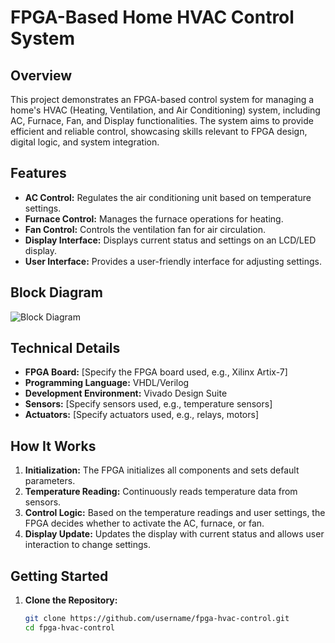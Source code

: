 # FPGA-Based Home HVAC Control System

## Overview
This project demonstrates an FPGA-based control system for managing a home's HVAC (Heating, Ventilation, and Air Conditioning) system, including AC, Furnace, Fan, and Display functionalities. The system aims to provide efficient and reliable control, showcasing skills relevant to FPGA design, digital logic, and system integration.

## Features
- **AC Control:** Regulates the air conditioning unit based on temperature settings.
- **Furnace Control:** Manages the furnace operations for heating.
- **Fan Control:** Controls the ventilation fan for air circulation.
- **Display Interface:** Displays current status and settings on an LCD/LED display.
- **User Interface:** Provides a user-friendly interface for adjusting settings.

## Block Diagram
![Block Diagram](images/block_diagram.png)

## Technical Details
- **FPGA Board:** [Specify the FPGA board used, e.g., Xilinx Artix-7]
- **Programming Language:** VHDL/Verilog
- **Development Environment:** Vivado Design Suite
- **Sensors:** [Specify sensors used, e.g., temperature sensors]
- **Actuators:** [Specify actuators used, e.g., relays, motors]

## How It Works
1. **Initialization:** The FPGA initializes all components and sets default parameters.
2. **Temperature Reading:** Continuously reads temperature data from sensors.
3. **Control Logic:** Based on the temperature readings and user settings, the FPGA decides whether to activate the AC, furnace, or fan.
4. **Display Update:** Updates the display with current status and allows user interaction to change settings.

## Getting Started
1. **Clone the Repository:**
   ```bash
   git clone https://github.com/username/fpga-hvac-control.git
   cd fpga-hvac-control
